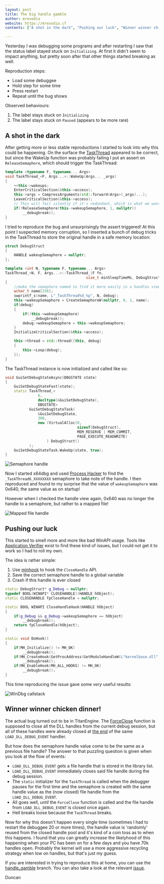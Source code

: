 ```yaml
---
layout: post
title: The big handle gamble
author: mrexodia
website: https://mrexodia.cf
contents: ["A shot in the dark", "Pushing our luck", "Winner winner chicken dinner!"]

---
```


Yesterday I was debugging some programs and after restarting I saw that the status label stayed stuck on `Initializing`. At first it didn't seem to impact anything, but pretty soon after that other things started breaking as well.

Reproduction steps:

- Load some debuggee
- Hold step for some time
- Press restart
- Repeat until the bug shows

Observed behaviours:

1. The label stays stuck on `Initializing`
2. The label stays stuck on `Paused` (appears to be more rare)

## A shot in the dark

After getting more or less stable reproductions I started to look into why this could be happening. On the surface the [TaskThread](https://x64dbg.com/blog/2016/10/20/threading-model.html#taskthread) appeared to be correct, but since the WakeUp function was probably failing I put an assert on `ReleaseSemaphore`, which should trigger the TaskThread:

```c++
template <typename F, typename... Args>
void TaskThread_<F, Args...>::WakeUp(Args... _args)
{
    ++this->wakeups;
    EnterCriticalSection(&this->access);
    this->args = CompressArguments(std::forward<Args>(_args)...);
    LeaveCriticalSection(&this->access);
    // This will fail silently if it's redundant, which is what we want.
    if(!ReleaseSemaphore(this->wakeupSemaphore, 1, nullptr))
        __debugbreak();
}
```

I tried to reproduce the bug and unsurprisingly the assert triggered! At this point I suspected memory corruption, so I inserted a bunch of debug tricks in the TaskThread to store the original handle in a safe memory location:

```c++
struct DebugStruct
{
    HANDLE wakeupSemaphore = nullptr;
};

template <int N, typename F, typename... Args>
TaskThread_<N, F, Args...>::TaskThread_(F fn,
                                     size_t minSleepTimeMs, DebugStruct* debug) : fn(fn), minSleepTimeMs(minSleepTimeMs)
{
    //make the semaphore named to find it more easily in a handles viewer
    wchar_t name[256];
    swprintf_s(name, L"_TaskThread%d_%p", N, debug);
    this->wakeupSemaphore = CreateSemaphoreW(nullptr, 0, 1, name);
    if(debug)
    {
        if(!this->wakeupSemaphore)
            __debugbreak();
        debug->wakeupSemaphore = this->wakeupSemaphore;
    }
    InitializeCriticalSection(&this->access);

    this->thread = std::thread([this, debug]
    {
        this->Loop(debug);
    });
}
```

The TaskThread instance is now initialized and called like so:

```c++
void GuiSetDebugStateAsync(DBGSTATE state)
{
    GuiSetDebugStateFast(state);
    static TaskThread_<
               6,
               decltype(&GuiSetDebugState),
               DBGSTATE>
           GuiSetDebugStateTask(
               &GuiSetDebugState,
               300,
               new (VirtualAlloc(0,
                                 sizeof(DebugStruct),
                                 MEM_RESERVE | MEM_COMMIT,
                                 PAGE_EXECUTE_READWRITE)
                   ) DebugStruct()
           );
    GuiSetDebugStateTask.WakeUp(state, true);
}
```

![Semaphore handle](https://i.imgur.com/lmOLK6O.png)

Now I started x64dbg and used [Process Hacker](http://processhacker.sourceforge.net) to find the `_TaskThread6_XXXXXXXX` semaphore to take note of the handle. I then reproduced and found to my surprise that the value of `wakeupSemaphore` was 0x640, the same value as on startup!

However when I checked the handle view again, 0x640 was no longer the handle to a semaphore, but rather to a mapped file!

![Mapped file handle](https://i.imgur.com/xrxe0g7.png)

## Pushing our luck

This started to smell more and more like bad WinAPI usage. Tools like [Application Verifier](https://docs.microsoft.com/en-us/windows-hardware/drivers/debugger/application-verifier) exist to find these kind of issues, but I could not get it to work so I had to roll my own.

The idea is rather simple:

1. Use [minhook](https://github.com/TsudaKageyu/minhook) to hook the `CloseHandle` API.
2. Save the correct semaphore handle to a global variable
3. Crash if this handle is ever closed

```c++
static DebugStruct* g_Debug = nullptr;
typedef BOOL(WINAPI* CLOSEHANDLE)(HANDLE hObject);
static CLOSEHANDLE fpCloseHandle = nullptr;

static BOOL WINAPI CloseHandleHook(HANDLE hObject)
{
    if(g_Debug && g_Debug->wakeupSemaphore == hObject)
        __debugbreak();
    return fpCloseHandle(hObject);
}

static void DoHook()
{
    if(MH_Initialize() != MH_OK)
        __debugbreak();
    if(MH_CreateHook(GetProcAddress(GetModuleHandleW(L"kernelbase.dll"), "CloseHandle"), &CloseHandleHook, (LPVOID*)&fpCloseHandle) != MH_OK)
        __debugbreak();
    if(MH_EnableHook(MH_ALL_HOOKS) != MH_OK)
        __debugbreak();
}
```

This time reproducing the issue gave some *very* useful results:

![WinDbg callstack](https://i.imgur.com/fjbC8Mw.png)

## Winner winner chicken dinner!

The actual bug turned out to be in TitanEngine. The [ForceClose](https://bitbucket.org/titanengineupdate/titanengine-update/src/e089f4af41a461b69017db3750f79fbaed1008df/TitanEngine/TitanEngine.Debugger.Control.cpp?at=master&fileviewer=file-view-default#TitanEngine.Debugger.Control.cpp-34) function is supposed to close all the DLL handles from the current debug session, but all of these handles were already closed at [the end](https://bitbucket.org/titanengineupdate/titanengine-update/src/f3626c717e25adea15870914087db803de8661a8/TitanEngine/TitanEngine.Debugger.DebugLoop.cpp?at=x64dbg&fileviewer=file-view-default#TitanEngine.Debugger.DebugLoop.cpp-336) of the same `LOAD_DLL_DEBUG_EVENT` handler.

But how does the semaphore handle value come to be the same as a previous file handle? The answer to that puzzling question is given when you look at the flow of events:

- `LOAD_DLL_DEBUG_EVENT` gets a file handle that is stored in the library list.
- `LOAD_DLL_DEBUG_EVENT` immediately closes said file handle during the debug session.
- The `static` initializer for the `TaskThread` is called when the debugger pauses for the first time and the semaphore is created with the same handle value as the (now closed) file handle from the `LOAD_DLL_DEBUG_EVENT`.
- All goes well, *until* the `ForceClose` function is called and the file handle from `LOAD_DLL_DEBUG_EVENT` is closed once again.
- Hell breaks loose because the `TaskThread` breaks.

Now for why this doesn't happen every single time (sometimes I had to restart the debuggee 20 or more times), the handle value is 'randomly' reused from the closed handle pool and it's kind of a coin toss as to when this happens. I found that you can greatly increase the likelyhood of this happening when your PC has been on for a few days and you have 70k handles open. Probably the kernel will use a more aggressive recycling strategy when low on handles, but that's just my guess.

If you are interested in trying to reproduce this at home, you can use the [handle_gamble](https://github.com/x64dbg/x64dbg/tree/handle_gamble) branch. You can also take a look at the relevant [issue](https://github.com/x64dbg/x64dbg/issues/1793).

Duncan